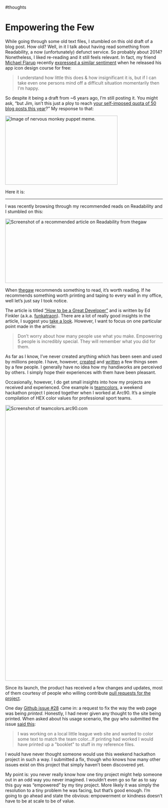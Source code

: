 #thoughts

# Empowering the Few

While going through some old text files, I stumbled on this old draft of a blog post. How old? Well, in it I talk about having read something from Readability, a now (unfortunately) defunct service. So probably about 2014? Nonetheless, I liked re-reading and it still feels relevant. In fact, my friend [Michael Flarup](https://twitter.com/flarup) recently [expressed a similar sentiment](https://twitter.com/flarup/status/1240323082474176512?s=20) when he released his app icon design course for free:

> I understand how little this does & how insignificant it is, but if I can take even one persons mind off a difficult situation momentarily then I'm happy.

So despite it being a draft from ~6 years ago, I’m still posting it. You might ask, “but Jim, isn’t this just a ploy to reach [your self-imposed quota of 50 blog posts this year](https://blog.jim-nielsen.com/2020/50-blog-posts-in-2020/)?” My response to that:

<img src="https://cdn.jim-nielsen.com/blog/2020/not-at-scale-cynical-but-right-question.jpg" alt="Image of nervous monkey puppet meme." width="359" height="221" /> 

Here it is:

---

I was recently browsing through my recommended reads on Readability and I stumbled on this:

<img src="https://cdn.jim-nielsen.com/blog/2014/how-to-be-screenshot.png" alt="Screenshot of a recommended article on Readability from thegaw" width="568" height="206" />

When [thegaw](https://twitter.com/thegaw) recommends something to read, it’s worth reading. If he recommends something worth printing and taping to every wall in my office, well let’s just say I took notice.

The article is titled [“How to be a Great Developer”](https://the-pastry-box-project.net/ed-finkler/2014-january-6) and is written by Ed Finkler (a.k.a. [funkatraon](https://twitter.com/funkatron)). There are a lot of really good insights in the article, I suggest you [take a look](https://the-pastry-box-project.net/ed-finkler/2014-january-6). However, I want to focus on one particular point made in the article:

> Don’t worry about how many people use what you make. Empowering 5 people is incredibly special. They will remember what you did for them.

As far as I know, I’ve never created anything which has been seen and used by millions people. I have, however, [created](http://jim-nielsen.com/#recent-projects) and [written](http://jim-nielsen.com/#published-articles) a few things seen by a few people. I generally have no idea how my handiworks are perceived by others. I simply hope their experiences with them have been pleasant. 

Occasionally, however, I do get small insights into how my projects are received and experienced. One example is [teamcolors](https://teamcolors.jim-nielsen.com), a weekend hackathon project I pieced together when I worked at Arc90. It’s a simple compilation of HEX color values for professional sport teams.

<img src="https://cdn.jim-nielsen.com/blog/2014/teamcolors-screenshot.png" alt="Screenshot of teamcolors.arc90.com" width="800" height="881" />

Since its launch, the product has received a few changes and updates, most of them courtesy of people who willing contribute [pull requests for the project](https://github.com/arc90/teamcolors/pulls).   

One day [Github issue #28](https://github.com/arc90/teamcolors/issues/28) came in: a request to fix the way the web page was being *printed*. Honestly, I had never given any thought to the site being printed. When asked about his usage scenario, the guy who submitted the issue [said this](https://github.com/arc90/teamcolors/issues/28#issuecomment-40719405):

> I was working on a local little league web site and wanted to color some text to match the team color…If printing had worked I would have printed up a "booklet" to stuff in my reference files.

I would have never thought someone would use this weekend hackathon project in such a way. I submitted a fix, though who knows how many other issues exist on this project that simply haven’t been discovered yet.

My point is: you never really know how one tiny project might help someone out in an odd way you never imagined. I wouldn’t even go so far as to say this guy was “empowered” by my tiny project. More likely it was simply the resolution to a tiny problem he was facing, but that’s good enough. I’m going to go ahead and state the obvious: empowerment or kindness doesn’t have to be at scale to be of value.


